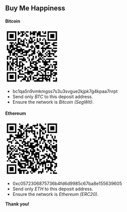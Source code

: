 ## Buy Me Happiness

#### Bitcoin

<img
    height="170"
    src="static/btc.png">

* bc1qa5n9vmkmgss7s3u3svgue2kjpk7g4kpaa7nrpt
* Send only _BTC_ to this deposit address.
* Ensure the network is _Bitcoin (SegWit)_.


#### Ethereum

<img
    height="170"
    src="static/eth.png">

* 0xc0572306875736b4fd6d9985c67ba8e155639605
* Send only _ETH_ to this deposit address.
* Ensure the network is _Ethereum (ERC20)_.

**Thank you!**
